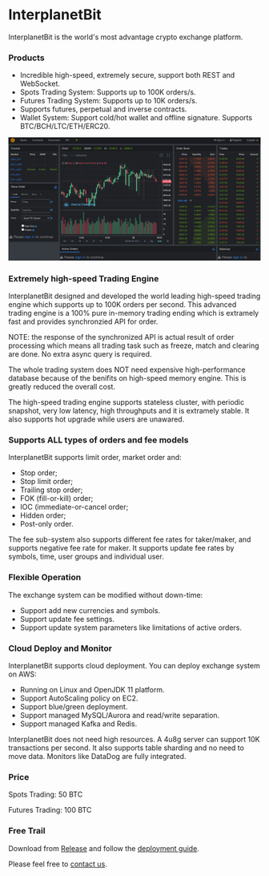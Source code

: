 # InterplanetBit

InterplanetBit is the world's most advantage crypto exchange platform.

### Products

- Incredible high-speed, extremely secure, support both REST and WebSocket.
- Spots Trading System: Supports up to 100K orders/s.
- Futures Trading System: Supports up to 10K orders/s.
- Supports futures, perpetual and inverse contracts.
- Wallet System: Support cold/hot wallet and offline signature. Supports BTC/BCH/LTC/ETH/ERC20.

![demo](https://github.com/interplanetbit/interplanetbit/blob/master/exchange.png?raw=true)

### Extremely high-speed Trading Engine

InterplanetBit designed and developed the world leading high-speed trading engine which supports up to 100K orders per second. This advanced trading engine is a 100% pure in-memory trading ending which is extramely fast and provides synchronzied API for order.

NOTE: the response of the synchronized API is actual result of order processing which means all trading task such as freeze, match and clearing are done. No extra async query is required.

The whole trading system does NOT need expensive high-performance database because of the benifits on high-speed memory engine. This is greatly reduced the overall cost.

The high-speed trading engine supports stateless cluster, with periodic snapshot, very low latency, high throughputs and it is extramely stable. It also supports hot upgrade while users are unawared.

### Supports ALL types of orders and fee models

InterplanetBit supports limit order, market order and:

- Stop order;
- Stop limit order;
- Trailing stop order;
- FOK (fill-or-kill) order;
- IOC (immediate-or-cancel order;
- Hidden order;
- Post-only order.

The fee sub-system also supports different fee rates for taker/maker, and supports negative fee rate for maker. It supports update fee rates by symbols, time, user groups and individual user.

### Flexible Operation

The exchange system can be modified without down-time:

- Support add new currencies and symbols.
- Support update fee settings.
- Support update system parameters like limitations of active orders.

### Cloud Deploy and Monitor

InterplanetBit supports cloud deployment. You can deploy exchange system on AWS:

- Running on Linux and OpenJDK 11 platform.
- Support AutoScaling policy on EC2.
- Support blue/green deployment.
- Support managed MySQL/Aurora and read/write separation.
- Support managed Kafka and Redis.

InterplanetBit does not need high resources. A 4u8g server can support 10K transactions per second. It also supports table sharding and no need to move data. Monitors like DataDog are fully integrated.

### Price

Spots Trading: 50 BTC

Futures Trading: 100 BTC

### Free Trail

Download from [Release](https://github.com/interplanetbit/interplanetbit/releases) and follow the [deployment guide](https://github.com/interplanetbit/interplanetbit/blob/master/DEPLOY.md).

Please feel free to [contact us](mailto:interplanetbit@gmail.com?subject=Apply%20Free%20Trail).
